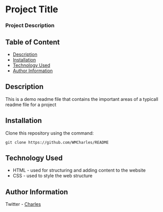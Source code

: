 # Project Title 

### Project Description

## Table of Content

+ [Description](#description)
+ [Installation](#installation)
+ [Technology Used](#technology-used)
+ [Author Information](#info)

## Description

<p>This is a demo readme file that contains the important areas of a typicall readme file for a project</p>

## Installation

<p>Clone this repository using the command:</p>

```
git clone https://github.com/WMCharles/README
```

## Technology Used 

* HTML - used for structuring and adding content to the website
* CSS - used to style the web structure

## Author Information

Twitter - [Charles](https://twitter.com/WMKCharles)
